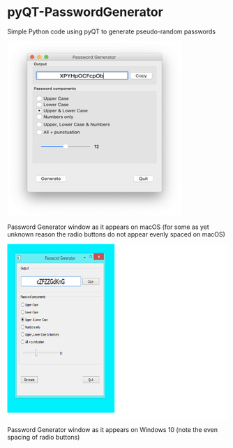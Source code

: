# pyQT-PasswordGenerator
Simple Python code using pyQT to generate pseudo-random passwords

<img src="screenshot-macOS.png" width="400" height="400">

Password Generator window as it appears on macOS (for some as yet unknown reason the radio buttons do not appear evenly spaced on macOS)

<img src="screenshot-windows.png" width="700" height="400">

Password Generator window as it appears on Windows 10 (note the even spacing of radio buttons)






